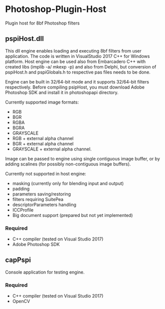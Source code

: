 # Photoshop-Plugin-Host
Plugin host for 8bf Photoshop filters

## pspiHost.dll
This dll engine enables loading and executing 8bf filters from user application.
The code is written in VisualStudio 2017 C++ for Windows platform.
Host engine can be used also from Embarcadero C++ with created libs (implib -a/ mkexp -p) and also from Delphi, but conversion of pspiHost.h and pspiGlobals.h to respective pas files needs to be done.

Engine can be built in 32/64-bit mode and it supports 32/64-bit filters respectively.
Before compiling psipHost, you must download Adobe Photoshop SDK and install it in photoshopapi directory.

Currently supported image formats:
- RGB
- BGR
- RGBA
- BGRA
- GRAYSCALE
- RGB + external alpha channel
- BGR + external alpha channel
- GRAYSCALE + external alpha channel.

Image can be passed to engine using single contiguous image buffer, or by adding scalines (for possibly non-contiguous image buffers). 

Currently not supported in host engine:
- masking (currently only for blending input and output)
- padding
- parameters saving/restoring
- filters requiring SuitePea
- descriptorParameters handling
- ICCProfile
- Big document support (prepared but not yet implemented)

### Required
- C++ compiler (tested on Visual Studio 2017) 
- Adobe Photoshop SDK

## capPspi
Console application for testing engine.

### Required
- C++ compiler (tested on Visual Studio 2017) 
- OpenCV







